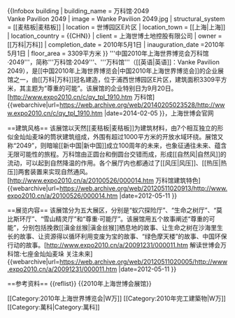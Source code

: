 {{Infobox building
| building_name       = 万科馆·2049<br>Vanke Pavilion 2049 
| image               = Wanke Pavilion 2049.jpg
| structural_system   = [[麦秸板|麦秸板]]
| location            = 世博园区E片区
| location_town        = [[上海|上海]]
| location_country     = {{CHN}}
| client               = 上海世博土地控股有限公司
| owner               = [[万科|万科]]
| completion_date     = 2010年5月1日
| inauguration_date   =2010年5月1日
| floor_area          = 3309平方米
}}
'''中国2010年上海世界博览会万科馆·2049'''，简称'''万科馆·2049'''、'''万科馆'''（[[英语|英语]]：Vanke Pavilion 2049），是[[中国2010年上海世界博览会|中国2010年上海世界博览会]]的企业展馆之一，由[[万科|万科]]冠名建造，位于浦西世博园区E片区，建筑面积3309平方米，其主题为“尊重的可能”。该展馆的企业特别日为9月20日。<ref>[http://www.expo2010.cn/c/qy_tpl_1910.htm 万科馆] {{webarchive|url=https://web.archive.org/web/20140205023528/http://www.expo2010.cn/c/qy_tpl_1910.htm |date=2014-02-05 }}，上海世博会官网</ref>

==建筑风格==
该展馆以天然[[麦秸板|麦秸板]]为建筑材料，由7个相互独立的形似金灿灿麦垛的筒状建筑组成，外围有超过1000平方米的开放水域环绕。展馆又称“2049”，则暗喻[[新中国|新中国]]成立100周年的未来，也象征通往未来、蕴含无限可能性的旅程。万科馆由正圆台和倒圆台交错而成，形成[[自然风|自然风]]的流动，可以起到自然降温的作用。各个展厅内也都通过了[[风压|风压]]、[[热压|热压]]两套装置来实现自然通风。<ref>[http://www.expo2010.cn/a/20100526/000014.htm 万科馆建筑特色] {{webarchive|url=https://web.archive.org/web/20120511020913/http://www.expo2010.cn/a/20100526/000014.htm |date=2012-05-11 }}</ref>

==展览内容==
该展馆分为五大展区，分别是“蚁穴探险厅”、“生命之树厅”、“莫比斯环厅”、“雪山精灵厅”和“尊重·可能厅”。该展馆用五个故事阐述“尊重的可能”，分别包括挽救[[滇金丝猴|滇金丝猴]]栖息地的故事、让生命之树在沙海里生长的故事、让资源得以循环利用变废为宝的故事、“绿色摩天楼”的故事、中国环保行动的故事。<ref>[http://www.expo2010.cn/a/20091231/000011.htm 解读世博会万科馆:七座金灿灿麦垛 关注未来] {{webarchive|url=https://web.archive.org/web/20120511020005/http://www.expo2010.cn/a/20091231/000011.htm |date=2012-05-11 }}</ref>

==参考资料==
{{reflist}}
{{2010年上海世博会展馆}}

[[Category:2010年上海世界博览会|W万]]
[[Category:2010年完工建築物|W万]]
[[Category:萬科|Category:萬科]]